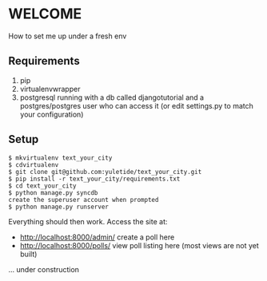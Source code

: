 WELCOME
=======

How to set me up under a fresh env

Requirements
---------
1. pip
2. virtualenvwrapper
3. postgresql running with a db called djangotutorial and a postgres/postgres user who can access it (or edit settings.py to match your configuration)

Setup
---------

    $ mkvirtualenv text_your_city
    $ cdvirtualenv
    $ git clone git@github.com:yuletide/text_your_city.git
    $ pip install -r text_your_city/requirements.txt
    $ cd text_your_city
    $ python manage.py syncdb
    create the superuser account when prompted
    $ python manage.py runserver

Everything should then work. Access the site at:

 * [http://localhost:8000/admin/](http://localhost:8000/admin/) create a poll here
 * [http://localhost:8000/polls/](http://localhost:8000/polls/) view poll listing here (most views are not yet built)

... under construction